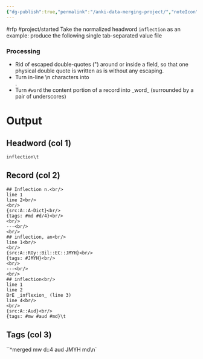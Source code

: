 ```yaml
---
{"dg-publish":true,"permalink":"/anki-data-merging-project/","noteIcon":"2","created":"","updated":""}
---
```


#rfp 
#project/started 
Take the normalized headword `inflection` as an example: produce the following single tab-separated value file

### Processing
- Rid of escaped double-quotes (") around or inside a field, so that one physical double quote is written as is without any escaping.
- Turn in-line \n characters into <br/>.
- Turn `#word` the content portion of a record into \_word\_ (surrounded by a pair of underscores)

# Output

## Headword (col 1)
`inflection\t`
## Record (col 2)
```
## Inflection n.<br/>
line 1
line 2<br/>
<br/>
{src:A::A-Dict}<br/>
{tags: #md #d/4}<br/>
<br/>
---<br/>
<br/>
## inflection, an<br/>
line 1<br/>
<br/>
{src:A::ROy::Bil::EC::JMYH}<br/>
{tags: #JMYH}<br/>
<br/>
---<br/>
<br/>
## inflection<br/>
line 1
line 2  
BrE _inflexion_ (line 3)
line 4<br/>
<br/>
{src:A::Aud}<br/>
{tags: #mw #aud #md}\t
```
## Tags (col 3)
``^merged mw d::4 aud JMYH md\n`

